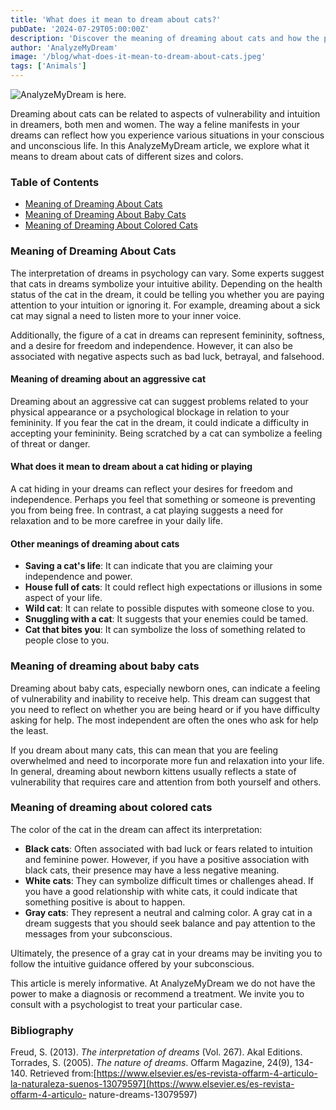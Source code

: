 ```yaml
---
title: 'What does it mean to dream about cats?'
pubDate: '2024-07-29T05:00:00Z'
description: 'Discover the meaning of dreaming about cats and how the presence of these felines in your dreams can reflect aspects of your emotional life and intuition.'
author: 'AnalyzeMyDream'
image: '/blog/what-does-it-mean-to-dream-about-cats.jpeg'
tags: ['Animals']
---
```


![AnalyzeMyDream is here.](/blog/what-does-it-mean-to-dream-about-cats.jpeg)

Dreaming about cats can be related to aspects of vulnerability and intuition in dreamers, both men and women. The way a feline manifests in your dreams can reflect how you experience various situations in your conscious and unconscious life. In this AnalyzeMyDream article, we explore what it means to dream about cats of different sizes and colors.

### Table of Contents

- [Meaning of Dreaming About Cats](#meaning-of-dreaming-about-cats)
- [Meaning of Dreaming About Baby Cats](#meaning-of-dreaming-about-baby-cats)
- [Meaning of Dreaming About Colored Cats](#meaning-of-dreaming-about-colorful-cats)

### Meaning of Dreaming About Cats

The interpretation of dreams in psychology can vary. Some experts suggest that cats in dreams symbolize your intuitive ability. Depending on the health status of the cat in the dream, it could be telling you whether you are paying attention to your intuition or ignoring it. For example, dreaming about a sick cat may signal a need to listen more to your inner voice.

Additionally, the figure of a cat in dreams can represent femininity, softness, and a desire for freedom and independence. However, it can also be associated with negative aspects such as bad luck, betrayal, and falsehood.

#### Meaning of dreaming about an aggressive cat

Dreaming about an aggressive cat can suggest problems related to your physical appearance or a psychological blockage in relation to your femininity. If you fear the cat in the dream, it could indicate a difficulty in accepting your femininity. Being scratched by a cat can symbolize a feeling of threat or danger.

#### What does it mean to dream about a cat hiding or playing

A cat hiding in your dreams can reflect your desires for freedom and independence. Perhaps you feel that something or someone is preventing you from being free. In contrast, a cat playing suggests a need for relaxation and to be more carefree in your daily life.

#### Other meanings of dreaming about cats

- **Saving a cat's life**: It can indicate that you are claiming your independence and power.
- **House full of cats**: It could reflect high expectations or illusions in some aspect of your life.
- **Wild cat**: It can relate to possible disputes with someone close to you.
- **Snuggling with a cat**: It suggests that your enemies could be tamed.
- **Cat that bites you**: It can symbolize the loss of something related to people close to you.

### Meaning of dreaming about baby cats

Dreaming about baby cats, especially newborn ones, can indicate a feeling of vulnerability and inability to receive help. This dream can suggest that you need to reflect on whether you are being heard or if you have difficulty asking for help. The most independent are often the ones who ask for help the least.

If you dream about many cats, this can mean that you are feeling overwhelmed and need to incorporate more fun and relaxation into your life. In general, dreaming about newborn kittens usually reflects a state of vulnerability that requires care and attention from both yourself and others.

### Meaning of dreaming about colored cats

The color of the cat in the dream can affect its interpretation:

- **Black cats**: Often associated with bad luck or fears related to intuition and feminine power. However, if you have a positive association with black cats, their presence may have a less negative meaning.
- **White cats**: They can symbolize difficult times or challenges ahead. If you have a good relationship with white cats, it could indicate that something positive is about to happen.
- **Gray cats**: They represent a neutral and calming color. A gray cat in a dream suggests that you should seek balance and pay attention to the messages from your subconscious.

Ultimately, the presence of a gray cat in your dreams may be inviting you to follow the intuitive guidance offered by your subconscious.

This article is merely informative. At AnalyzeMyDream we do not have the power to make a diagnosis or recommend a treatment. We invite you to consult with a psychologist to treat your particular case.

### Bibliography

Freud, S. (2013). *The interpretation of dreams* (Vol. 267). Akal Editions. 
Torrades, S. (2005). *The nature of dreams*. Offarm Magazine, 24(9), 134-140. Retrieved from:[https://www.elsevier.es/es-revista-offarm-4-articulo-la-naturaleza-suenos-13079597](https://www.elsevier.es/es-revista-offarm-4-articulo- nature-dreams-13079597)